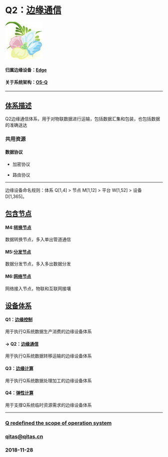 ﻿# Q2：[边缘通信](https://github.com/OS-Q/Q2)

[![sites](OS-Q/OS-Q.png)](http://www.OS-Q.com)

#### 归属边缘设备：[Edge](https://github.com/OS-Q/Edge-Q)

#### 关于系统架构：[OS-Q](https://github.com/OS-Q/OS-Q)

---

## [体系描述](https://github.com/OS-Q/Q2/wiki) 

Q2边缘通信体系，用于对物联数据进行运输，包括数据汇集和包装，也包括数据的准确送达

### 共用资源

#### 数据协议

- 加密协议

- 路由协议

---

边缘设备命名规则：体系 Q[1,4] > 节点 M[1,12] > 平台 W[1,52] > 设备 D[1,365]。

## [包含节点](https://github.com/OS-Q/Q2/wiki/index) 

#### M4:[转换节点](https://github.com/OS-Q/M4)

数据转换节点，多入单出管道通信

#### M5:[分发节点](https://github.com/OS-Q/M5)

数据分发节点，多入多出数据分发

#### M6:[网络节点](https://github.com/OS-Q/M6)

网络接入节点，物联和互联网接壤

## [设备体系](https://github.com/OS-Q/Edge-Q/wiki/Q)

#### Q1：[边缘控制](https://github.com/OS-Q/Q1) 

用于执行Q系统数据生产消费的边缘设备体系

#### -> Q2：[边缘通信](https://github.com/OS-Q/Q2)

用于执行Q系统数据转移运输的边缘设备体系

#### Q3：[边缘计算](https://github.com/OS-Q/Q3)

用于执行Q系统数据处理加工的边缘设备体系

#### Q4：[弹性计算](https://github.com/OS-Q/Q4)

用于支撑Q系统临时资源需求的边缘设备体系


---

###  [Q redefined the scope of operation system](http://www.OS-Q.com)
###  qitas@qitas.cn
###  2018-11-28
